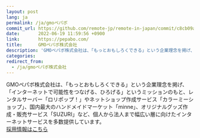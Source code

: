```yaml
---
layout: post
lang: ja
permalink: /ja/gmoペパボ
commit_url: https://github.com/remote-jp/remote-in-japan/commit/c8cb09abbe833e71f5629d8b614a8e5897ce0545
date:       2022-06-19 11:59:56 +0900
link:       https://pepabo.com/
title:      GMOペパボ株式会社
description: 'GMOペパボ株式会社は、「もっとおもしろくできる」という企業理念を掲げ、「インターネットで可能性をつなげる、ひろげる」というミッションのもと、レンタルサーバー「ロリポップ！」やネットショップ作成サービス「カラーミーショップ」、国内最大のハンドメイドマーケット「minne」、オリジナルグッズ作成・販売サービス「SUZURI」など、個人から法人まで幅広い層に向けたインターネットサービスを多数提供しています。 採用情報はこちら'
categories: 
redirect_from:
  - /ja/gmoペパボ株式会社
---
```


<p>GMOペパボ株式会社は、「もっとおもしろくできる」という企業理念を掲げ、「インターネットで可能性をつなげる、ひろげる」というミッションのもと、レンタルサーバー「ロリポップ！」やネットショップ作成サービス「カラーミーショップ」、国内最大のハンドメイドマーケット「minne」、オリジナルグッズ作成・販売サービス「SUZURI」など、個人から法人まで幅広い層に向けたインターネットサービスを多数提供しています。<br /><a href="https://recruit.pepabo.com/">採用情報はこちら</a></p>
